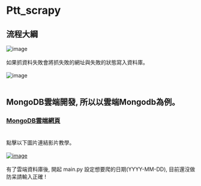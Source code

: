 # Ptt_scrapy
## 流程大綱

![image](https://im6.ezgif.com/tmp/ezgif-6-a96f622186ce.gif)<br><br>
如果抓資料失敗會將抓失敗的網址與失敗的狀態寫入資料庫。<br><br>
![image](https://im6.ezgif.com/tmp/ezgif-6-9047f1085401.gif)<br><br>

## MongoDB雲端開發, 所以以雲端Mongodb為例。
### [MongoDB雲端網頁](https://account.mongodb.com/account/login)<br><br>
點擊以下圖片連結影片教學。<br><br>
[![image](https://i.imgur.com/hJoWWMv.png)](https://drive.google.com/open?id=1mKID7gVvBlrk-1Wr5Gd5XwscDbbtg7nA)<br><br>
有了雲端資料庫後, 開起 main.py 設定想要爬的日期(YYYY-MM-DD), 目前還沒做防呆請輸入正確 !
